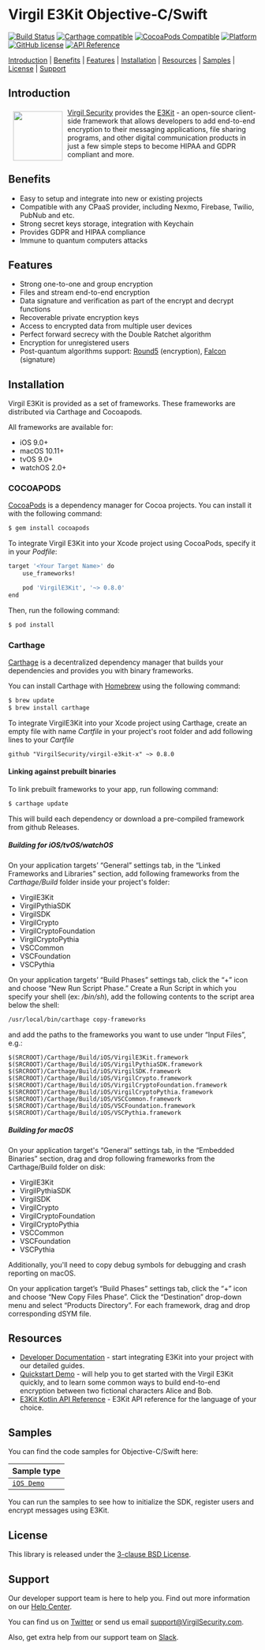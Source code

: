 # Virgil E3Kit Objective-C/Swift

[![Build Status](https://api.travis-ci.com/VirgilSecurity/virgil-e3kit-x.svg?branch=master)](https://travis-ci.com/VirgilSecurity/virgil-e3kit-x)
[![Carthage compatible](https://img.shields.io/badge/Carthage-compatible-4BC51D.svg?style=flat)](https://github.com/Carthage/Carthage)
[![CocoaPods Compatible](https://img.shields.io/cocoapods/v/VirgilE3Kit.svg)](https://cocoapods.org/pods/VirgilE3Kit)
[![Platform](https://img.shields.io/cocoapods/p/VirgilE3Kit.svg?style=flat)](https://cocoapods.org/pods/VirgilE3Kit)
[![GitHub license](https://img.shields.io/badge/license-BSD%203--Clause-blue.svg)](https://github.com/VirgilSecurity/virgil/blob/master/LICENSE)
[![API Reference](https://img.shields.io/badge/API%20reference-e3kit--x-green)](https://virgilsecurity.github.io/virgil-e3kit-x/)

[Introduction](#introduction) | [Benefits](#benefits) | [Features](#features) | [Installation](#installation) | [Resources](#resources) | [Samples](#samples) | [License](#license) | [Support](#support)

## Introduction

<a href="https://developer.virgilsecurity.com/docs"><img width="100px" src="https://cdn.virgilsecurity.com/assets/images/github/logos/e3kit/E3Kit.png" align="left" hspace="10" vspace="6"></a> [Virgil Security](https://virgilsecurity.com) provides the [E3Kit](https://developer.virgilsecurity.com/docs/e3kit/) - an open-source client-side framework that allows developers to add end-to-end encryption to their messaging applications, file sharing programs, and other digital communication products in just a few simple steps to become HIPAA and GDPR compliant and more.

## Benefits

- Easy to setup and integrate into new or existing projects
- Compatible with any CPaaS provider, including Nexmo, Firebase, Twilio, PubNub and etc.
- Strong secret keys storage, integration with Keychain
- Provides GDPR and HIPAA compliance
- Immune to quantum computers attacks

## Features

- Strong one-to-one and group encryption
- Files and stream end-to-end encryption
- Data signature and verification as part of the encrypt and decrypt functions
- Recoverable private encryption keys
- Access to encrypted data from multiple user devices
- Perfect forward secrecy with the Double Ratchet algorithm
- Encryption for unregistered users
- Post-quantum algorithms support: [Round5](https://round5.org/) (encryption), [Falcon](https://falcon-sign.info/) (signature)


## Installation

Virgil E3Kit is provided as a set of frameworks. These frameworks are distributed via Carthage and Cocoapods.

All frameworks are available for:
- iOS 9.0+
- macOS 10.11+
- tvOS 9.0+
- watchOS 2.0+

### COCOAPODS

[CocoaPods](http://cocoapods.org) is a dependency manager for Cocoa projects. You can install it with the following command:

```bash
$ gem install cocoapods
```

To integrate Virgil E3Kit into your Xcode project using CocoaPods, specify it in your *Podfile*:

```bash
target '<Your Target Name>' do
    use_frameworks!

    pod 'VirgilE3Kit', '~> 0.8.0'
end
```

Then, run the following command:

```bash
$ pod install
```

### Carthage

[Carthage](https://github.com/Carthage/Carthage) is a decentralized dependency manager that builds your dependencies and provides you with binary frameworks.

You can install Carthage with [Homebrew](http://brew.sh/) using the following command:

```bash
$ brew update
$ brew install carthage
```

To integrate VirgilE3Kit into your Xcode project using Carthage, create an empty file with name *Cartfile* in your project's root folder and add following lines to your *Cartfile*

```
github "VirgilSecurity/virgil-e3kit-x" ~> 0.8.0
```

#### Linking against prebuilt binaries

To link prebuilt frameworks to your app, run following command:

```bash
$ carthage update
```

This will build each dependency or download a pre-compiled framework from github Releases.

##### Building for iOS/tvOS/watchOS

On your application targets’ “General” settings tab, in the “Linked Frameworks and Libraries” section, add following frameworks from the *Carthage/Build* folder inside your project's folder:
 - VirgilE3Kit
 - VirgilPythiaSDK
 - VirgilSDK
 - VirgilCrypto
 - VirgilCryptoFoundation
 - VirgilCryptoPythia
 - VSCCommon
 - VSCFoundation
 - VSCPythia

On your application targets’ “Build Phases” settings tab, click the “+” icon and choose “New Run Script Phase.” Create a Run Script in which you specify your shell (ex: */bin/sh*), add the following contents to the script area below the shell:

```bash
/usr/local/bin/carthage copy-frameworks
```

and add the paths to the frameworks you want to use under “Input Files”, e.g.:

```
$(SRCROOT)/Carthage/Build/iOS/VirgilE3Kit.framework
$(SRCROOT)/Carthage/Build/iOS/VirgilPythiaSDK.framework
$(SRCROOT)/Carthage/Build/iOS/VirgilSDK.framework
$(SRCROOT)/Carthage/Build/iOS/VirgilCrypto.framework
$(SRCROOT)/Carthage/Build/iOS/VirgilCryptoFoundation.framework
$(SRCROOT)/Carthage/Build/iOS/VirgilCryptoPythia.framework
$(SRCROOT)/Carthage/Build/iOS/VSCCommon.framework
$(SRCROOT)/Carthage/Build/iOS/VSCFoundation.framework
$(SRCROOT)/Carthage/Build/iOS/VSCPythia.framework
```

##### Building for macOS

On your application target's “General” settings tab, in the “Embedded Binaries” section, drag and drop following frameworks from the Carthage/Build folder on disk:
 - VirgilE3Kit
 - VirgilPythiaSDK
 - VirgilSDK
 - VirgilCrypto
 - VirgilCryptoFoundation
 - VirgilCryptoPythia
 - VSCCommon
 - VSCFoundation
 - VSCPythia

Additionally, you'll need to copy debug symbols for debugging and crash reporting on macOS.

On your application target’s “Build Phases” settings tab, click the “+” icon and choose “New Copy Files Phase”.
Click the “Destination” drop-down menu and select “Products Directory”. For each framework, drag and drop corresponding dSYM file.

## Resources

- [Developer Documentation](https://developer.virgilsecurity.com/docs/e3kit/) - start integrating E3Kit into your project with our detailed guides.
- [Quickstart Demo](https://developer.virgilsecurity.com/docs/e3kit/get-started/quickstart/) - will help you to get started with the Virgil E3Kit quickly, and to learn some common ways to build end-to-end encryption between two fictional characters Alice and Bob.
- [E3Kit Kotlin API Reference](https://virgilsecurity.github.io/virgil-e3kit-kotlin/) - E3Kit API reference for the language of your choice.


## Samples

You can find the code samples for Objective-C/Swift here:

| Sample type | 
|----------| 
| [`iOS Demo`](https://github.com/VirgilSecurity/demo-e3kit-ios) | 

You can run the samples to see how to initialize the SDK, register users and encrypt messages using E3Kit.

## License

This library is released under the [3-clause BSD License](LICENSE).

## Support

Our developer support team is here to help you. Find out more information on our [Help Center](https://help.virgilsecurity.com/).

You can find us on [Twitter](https://twitter.com/VirgilSecurity) or send us email support@VirgilSecurity.com.

Also, get extra help from our support team on [Slack](https://virgilsecurity.com/join-community).
